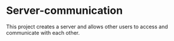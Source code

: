 # Server-communication
This project creates a server and allows other users to access and communicate with each other. 
